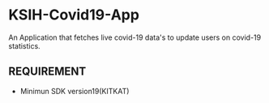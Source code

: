 # KSIH-Covid19-App

An Application that fetches live covid-19 data's to update users on covid-19 statistics.

## REQUIREMENT
* Minimun SDK version19(KITKAT)
